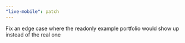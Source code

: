 ```yaml
---
"live-mobile": patch
---
```


Fix an edge case where the readonly example portfolio would show up instead of the real one
